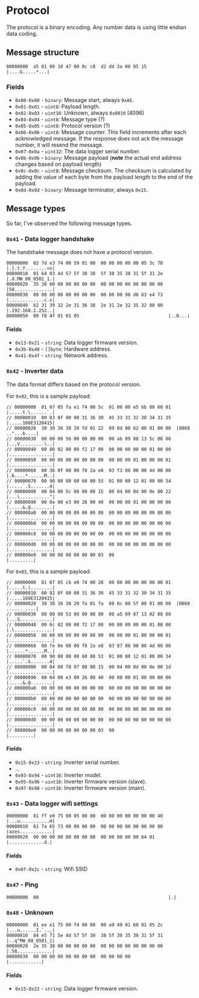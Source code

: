# Protocol

The protocol is a binary encoding. Any number data is using little endian data coding.

## Message structure
```
00000000  a5 01 00 10 47 00 0c c8  d2 dd 2a 00 05 15        |....G.....*...|
```

### Fields
* `0x00-0x00` - `binary`: Message start, always `0xA5`.
* `0x01-0x01` - `uint8`: Payload length.
* `0x02-0x03` - `uint16`: Unknown, always `0x0010` (4096)
* `0x04-0x04` - `uint8`: Message type (?)
* `0x05-0x05` - `uint8`: Protocol version (?)
* `0x06-0x06` - `uint8`: Message counter. This field increments after each acknowledged message. If the response does not ack the message number, it will resend the message.
* `0x07-0x0a` - `uint32`: The data logger serial number.
* `0x0b-0x0b` - `binary`: Message payload (**note** the actual end address changes based on payload length)
* `0x0c-0x0c` - `uint8`: Message checksum. The checksum is calculated by adding the value of each byte from the payload length to the end of the payload.
* `0x0d-0x0d` - `binary`: Message terminator, always `0x15`.

## Message types
So far, I've observed the following message types.

### `0x41` - Data logger handshake
The handshake message does not have a protocol version.
```
00000000  02 7d e3 74 00 59 01 00  00 00 00 00 00 05 3c 78  |.}.t.Y........<x|
00000010  01 64 03 4d 57 5f 30 38  5f 30 35 30 31 5f 31 2e  |.d.MW_08_0501_1.|
00000020  35 38 00 00 00 00 00 00  00 00 00 00 00 00 00 00  |58..............|
00000030  00 00 00 00 00 00 00 00  00 00 00 98 d8 63 e4 73  |.............c.s|
00000040  b2 31 39 32 2e 31 36 38  2e 31 2e 32 35 32 00 00  |.192.168.1.252..|
00000050  00 f8 4f 01 01 05                                 |..O...|
```

#### Fields
* `0x13-0x21` - `string`: Data logger firmware version.
* `0x3b-0x40` - `[]byte`: Hardware address.
* `0x41-0x4f` - `string`: Network address.

### `0x42` - Inverter data
The data format differs based on the protocol version.

For `0x02`, this is a sample payload:
```
// 00000000  01 07 05 fa e1 74 00 5c  01 00 00 e5 bb 00 60 01  |.....t.\......`.|
// 00000010  00 83 0f 00 00 31 36 30  45 33 31 32 30 34 31 35  |.....160E3120415|
// 00000020  30 30 36 38 20 fd 01 22  09 0d 00 62 00 01 00 00  |0068 .."...b....|
// 00000030  00 00 00 56 00 00 00 00  00 ab 09 88 13 5c 08 00  |...V.........\..|
// 00000040  00 80 02 00 00 f2 17 00  00 00 00 00 00 01 00 00  |................|
// 00000050  00 00 00 00 00 00 00 00  00 00 00 01 00 00 00 01  |................|
// 00000060  00 36 0f 00 00 f8 2a e8  03 f3 08 00 00 4d 00 00  |.6....*......M..|
// 00000070  00 90 00 00 00 60 00 53  01 00 00 12 01 00 00 34  |.....`.S.......4|
// 00000080  00 04 00 5c 08 00 00 15  00 04 00 0d 00 0e 00 22  |...\..........."|
// 00000090  00 0e 00 e3 00 26 00 40  00 00 00 01 00 00 00 00  |.....&.@........|
// 000000a0  00 00 00 00 00 00 00 00  00 00 00 00 00 00 00 00  |................|
// 000000b0  00 00 00 00 00 00 00 00  00 00 00 00 00 00 00 00  |................|
// 000000c0  00 00 00 00 00 00 00 00  00 00 00 00 00 00 00 00  |................|
// 000000d0  00 00 00 00 00 00 00 00  00 00 00 00 00 00 00 00  |................|
// 000000e0  00 00 00 00 00 00 00 03  00                       |.........|
```

For `0x03`, this is a sample payload:
```
// 00000000  81 07 05 cb e0 74 00 28  00 00 00 00 00 00 00 01  |.....t.(........|
// 00000010  00 82 0f 00 00 31 36 30  45 33 31 32 30 34 31 35  |.....160E3120415|
// 00000020  30 30 36 38 20 fa 01 fa  08 0c 00 5f 00 01 00 00  |0068 ......_....|
// 00000030  00 00 00 53 00 00 00 00  00 a5 09 87 13 02 08 00  |...S............|
// 00000040  00 6c 02 00 00 f2 17 00  00 00 00 00 00 01 00 00  |.l..............|
// 00000050  00 00 00 00 00 00 00 00  00 00 00 01 00 00 00 01  |................|
// 00000060  00 fe 0e 00 00 f8 2a e8  03 87 08 00 00 4d 00 00  |......*......M..|
// 00000070  00 90 00 00 00 60 00 53  01 00 00 12 01 00 00 34  |.....`.S.......4|
// 00000080  00 04 00 f8 07 00 00 15  00 04 00 0d 00 0e 00 1d  |................|
// 00000090  00 04 00 e3 00 26 00 40  00 00 00 01 00 00 00 00  |.....&.@........|
// 000000a0  00 00 00 00 00 00 00 00  00 00 00 00 00 00 00 00  |................|
// 000000b0  00 00 00 00 00 00 00 00  00 00 00 00 00 00 00 00  |................|
// 000000c0  00 00 00 00 00 00 00 00  00 00 00 00 00 00 00 00  |................|
// 000000d0  00 00 00 00 00 00 00 00  00 00 00 00 00 00 00 00  |................|
// 000000e0  00 00 00 00 00 00 00 03  00                       |.........|
```

#### Fields
* `0x15-0x23` - `string`: Inverter serial number.
* ...
* `0x93-0x94` - `uint16`: Inverter model.
* `0x95-0x96` - `uint16`: Inverter firmware version (slave).
* `0x97-0x98` - `uint16`: Inverter firmware version (main).

### `0x43` - Data logger wifi settings
```
00000000  81 ff e0 75 00 05 00 00  00 00 00 00 00 00 00 48  |...u...........H|
00000010  61 7a 65 73 00 00 00 00  00 00 00 00 00 00 00 00  |azes............|
00000020  00 00 00 00 00 00 00 00  00 00 00 00 00 64 01     |.............d.|
```

#### Fields
* `0x0f-0x2c` - `string`: Wifi SSID

### `0x47` - Ping
```
00000000  00                                                |.|
```

### `0x48` - Unknown
```
00000000  01 ee e1 75 00 f4 00 00  00 a9 49 01 60 01 05 2c  |...u......I.`..,|
00000010  84 e5 71 5e 4d 57 5f 30  38 5f 30 35 30 31 5f 31  |..q^MW_08_0501_1|
00000020  2e 35 38 00 00 00 00 00  00 00 00 00 00 00 00 00  |.58.............|
00000030  00 00 00 00 00 00 00 00  00 00 00 00              |............|
```

#### Fields
* `0x15-0x22` - `string`: Data logger firmware version.
